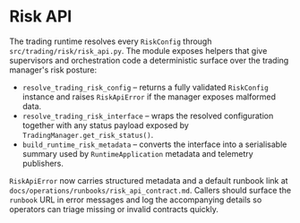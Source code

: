 # Risk API

The trading runtime resolves every `RiskConfig` through
`src/trading/risk/risk_api.py`.  The module exposes helpers that give
supervisors and orchestration code a deterministic surface over the trading
manager's risk posture:

* `resolve_trading_risk_config` – returns a fully validated `RiskConfig`
  instance and raises `RiskApiError` if the manager exposes malformed data.
* `resolve_trading_risk_interface` – wraps the resolved configuration together
  with any status payload exposed by `TradingManager.get_risk_status()`.
* `build_runtime_risk_metadata` – converts the interface into a serialisable
  summary used by `RuntimeApplication` metadata and telemetry publishers.

`RiskApiError` now carries structured metadata and a default runbook link at
`docs/operations/runbooks/risk_api_contract.md`.  Callers should surface the
`runbook` URL in error messages and log the accompanying details so operators
can triage missing or invalid contracts quickly.
